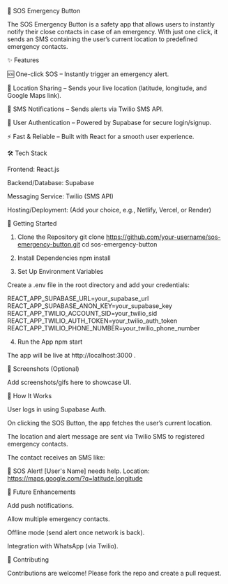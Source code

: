 🚨 SOS Emergency Button

The SOS Emergency Button is a safety app that allows users to instantly notify their close contacts in case of an emergency. With just one click, it sends an SMS containing the user’s current location to predefined emergency contacts.

✨ Features

🆘 One-click SOS – Instantly trigger an emergency alert.

📍 Location Sharing – Sends your live location (latitude, longitude, and Google Maps link).

📲 SMS Notifications – Sends alerts via Twilio SMS API.

🔐 User Authentication – Powered by Supabase for secure login/signup.

⚡ Fast & Reliable – Built with React for a smooth user experience.

🛠️ Tech Stack

Frontend: React.js

Backend/Database: Supabase

Messaging Service: Twilio (SMS API)

Hosting/Deployment: (Add your choice, e.g., Netlify, Vercel, or Render)

🚀 Getting Started
1. Clone the Repository
git clone https://github.com/your-username/sos-emergency-button.git
cd sos-emergency-button

2. Install Dependencies
npm install

3. Set Up Environment Variables

Create a .env file in the root directory and add your credentials:

REACT_APP_SUPABASE_URL=your_supabase_url
REACT_APP_SUPABASE_ANON_KEY=your_supabase_key
REACT_APP_TWILIO_ACCOUNT_SID=your_twilio_sid
REACT_APP_TWILIO_AUTH_TOKEN=your_twilio_auth_token
REACT_APP_TWILIO_PHONE_NUMBER=your_twilio_phone_number

4. Run the App
npm start


The app will be live at http://localhost:3000
.

📸 Screenshots (Optional)

Add screenshots/gifs here to showcase UI.

📖 How It Works

User logs in using Supabase Auth.

On clicking the SOS Button, the app fetches the user’s current location.

The location and alert message are sent via Twilio SMS to registered emergency contacts.

The contact receives an SMS like:

🚨 SOS Alert! [User's Name] needs help. 
Location: https://maps.google.com/?q=latitude,longitude

🔮 Future Enhancements

Add push notifications.

Allow multiple emergency contacts.

Offline mode (send alert once network is back).

Integration with WhatsApp (via Twilio).

🤝 Contributing

Contributions are welcome! Please fork the repo and create a pull request.
